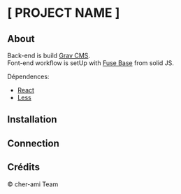# [ PROJECT NAME ]

## About 

Back-end is build [Grav CMS](https://getgrav.org).  
Font-end workflow is setUp with [Fuse Base](https://github.com/solid-js/fuse-grav-base) from solid JS.

Dépendences: 
- [React](https://reactjs.org)
- [Less](http://lesscss.org/) 

## Installation

## Connection 

## Crédits

© cher-ami Team
 

